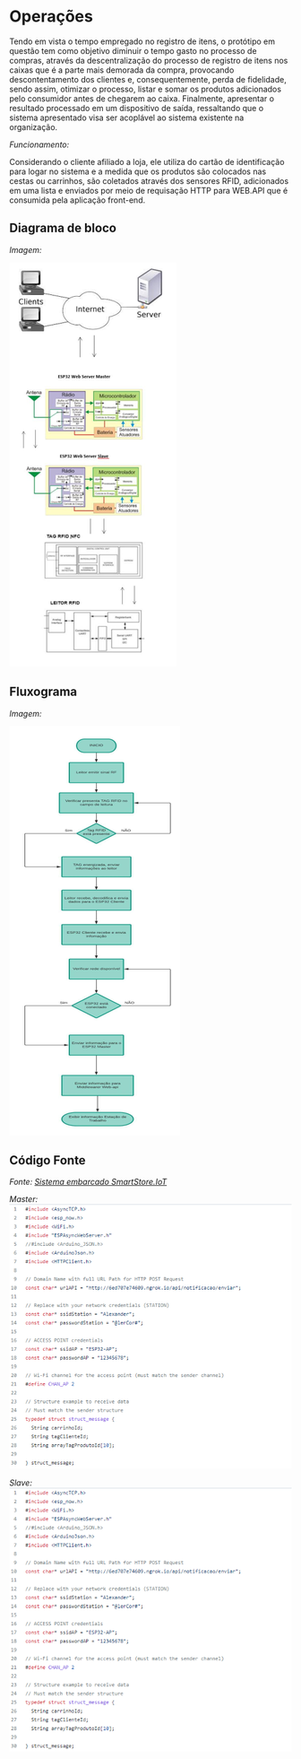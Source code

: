 # Operações

Tendo em vista o tempo empregado no registro de itens, o protótipo em questão tem como objetivo diminuir o tempo gasto no processo de compras, através da descentralização do processo de registro de itens nos caixas que é a parte mais demorada da compra, provocando descontentamento dos clientes e, consequentemente, perda de fidelidade, sendo assim, otimizar o processo, listar e somar os produtos adicionados pelo consumidor antes de chegarem ao caixa. Finalmente, apresentar o resultado processado em um dispositivo de saída, ressaltando que o sistema apresentado visa ser acoplável ao sistema existente na organização.

_Funcionamento:_

Considerando o cliente afiliado a loja, ele utiliza do cartão de identificação para logar no sistema e a medida que os produtos são colocados nas cestas ou carrinhos, são coletados através dos sensores RFID, adicionados em uma lista e enviados por meio de requisação HTTP para WEB.API que é consumida pela aplicação front-end.

## Diagrama de bloco

_Imagem:_

![](diagrama_bloco.PNG)

## Fluxograma

_Imagem:_

![](fluxograma.PNG)

## Código Fonte

_Fonte: [Sistema embarcado SmartStore.IoT](https://github.com/AlexanderVieira/SmartStore.IoT#readme)_

_Master:_
![](codigo_fonte_master.PNG)

_Slave:_
![](codigo_fonte_master.PNG)